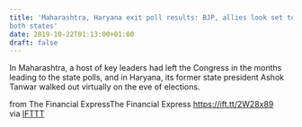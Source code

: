 ```yaml
---
title: 'Maharashtra, Haryana exit poll results: BJP, allies look set to sweep
both states'
date: 2019-10-22T01:13:00+01:00
draft: false
---
```


In Maharashtra, a host of key leaders had left the Congress in the months leading to the state polls, and in Haryana, its former state president Ashok Tanwar walked out virtually on the eve of elections.  
  
from The Financial ExpressThe Financial Express https://ift.tt/2W28x89  
via [IFTTT](https://ifttt.com/?ref=da&site=blogger)